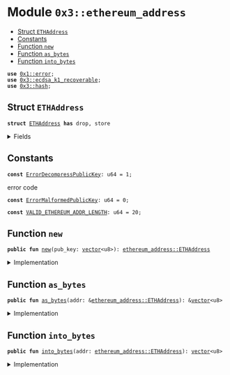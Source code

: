 
<a name="0x3_ethereum_address"></a>

# Module `0x3::ethereum_address`



-  [Struct `ETHAddress`](#0x3_ethereum_address_ETHAddress)
-  [Constants](#@Constants_0)
-  [Function `new`](#0x3_ethereum_address_new)
-  [Function `as_bytes`](#0x3_ethereum_address_as_bytes)
-  [Function `into_bytes`](#0x3_ethereum_address_into_bytes)


<pre><code><b>use</b> <a href="">0x1::error</a>;
<b>use</b> <a href="ecdsa_k1_recoverable.md#0x3_ecdsa_k1_recoverable">0x3::ecdsa_k1_recoverable</a>;
<b>use</b> <a href="hash.md#0x3_hash">0x3::hash</a>;
</code></pre>



<a name="0x3_ethereum_address_ETHAddress"></a>

## Struct `ETHAddress`



<pre><code><b>struct</b> <a href="ethereum_address.md#0x3_ethereum_address_ETHAddress">ETHAddress</a> <b>has</b> drop, store
</code></pre>



<details>
<summary>Fields</summary>


<dl>
<dt>
<code>bytes: <a href="">vector</a>&lt;u8&gt;</code>
</dt>
<dd>

</dd>
</dl>


</details>

<a name="@Constants_0"></a>

## Constants


<a name="0x3_ethereum_address_ErrorDecompressPublicKey"></a>



<pre><code><b>const</b> <a href="ethereum_address.md#0x3_ethereum_address_ErrorDecompressPublicKey">ErrorDecompressPublicKey</a>: u64 = 1;
</code></pre>



<a name="0x3_ethereum_address_ErrorMalformedPublicKey"></a>

error code


<pre><code><b>const</b> <a href="ethereum_address.md#0x3_ethereum_address_ErrorMalformedPublicKey">ErrorMalformedPublicKey</a>: u64 = 0;
</code></pre>



<a name="0x3_ethereum_address_VALID_ETHEREUM_ADDR_LENGTH"></a>



<pre><code><b>const</b> <a href="ethereum_address.md#0x3_ethereum_address_VALID_ETHEREUM_ADDR_LENGTH">VALID_ETHEREUM_ADDR_LENGTH</a>: u64 = 20;
</code></pre>



<a name="0x3_ethereum_address_new"></a>

## Function `new`



<pre><code><b>public</b> <b>fun</b> <a href="ethereum_address.md#0x3_ethereum_address_new">new</a>(pub_key: <a href="">vector</a>&lt;u8&gt;): <a href="ethereum_address.md#0x3_ethereum_address_ETHAddress">ethereum_address::ETHAddress</a>
</code></pre>



<details>
<summary>Implementation</summary>


<pre><code><b>public</b> <b>fun</b> <a href="ethereum_address.md#0x3_ethereum_address_new">new</a>(pub_key: <a href="">vector</a>&lt;u8&gt;): <a href="ethereum_address.md#0x3_ethereum_address_ETHAddress">ETHAddress</a> {
    // A pubkey is a 33-bytes compressed <b>public</b> key
    <b>assert</b>!(
        <a href="_length">vector::length</a>(&pub_key) == <a href="ecdsa_k1_recoverable.md#0x3_ecdsa_k1_recoverable_public_key_length">ecdsa_k1_recoverable::public_key_length</a>(),
        <a href="_invalid_argument">error::invalid_argument</a>(<a href="ethereum_address.md#0x3_ethereum_address_ErrorMalformedPublicKey">ErrorMalformedPublicKey</a>)
    );
    // Decompressing the pubkey <b>to</b> a 65-bytes <b>public</b> key.
    <b>let</b> uncompressed = <a href="ecdsa_k1_recoverable.md#0x3_ecdsa_k1_recoverable_decompress_pubkey">ecdsa_k1_recoverable::decompress_pubkey</a>(&pub_key);
    <b>assert</b>!(
        <a href="_length">vector::length</a>(&uncompressed) == <a href="ecdsa_k1_recoverable.md#0x3_ecdsa_k1_recoverable_uncompressed_public_key_length">ecdsa_k1_recoverable::uncompressed_public_key_length</a>(),
        <a href="_internal">error::internal</a>(<a href="ethereum_address.md#0x3_ethereum_address_ErrorDecompressPublicKey">ErrorDecompressPublicKey</a>)
    );
    // Ignore the first byte and take the last 64-bytes of the uncompressed pubkey.
    <b>let</b> uncompressed_64 = <a href="_empty">vector::empty</a>&lt;u8&gt;();
    <b>let</b> i = 1;
    <b>while</b> (i &lt; 65) {
        <b>let</b> value = <a href="_borrow">vector::borrow</a>(&uncompressed, i);
        <a href="_push_back">vector::push_back</a>(&<b>mut</b> uncompressed_64, *value);
        i = i + 1;
    };
    // Take the last 20 bytes of the <a href="">hash</a> of the 64-bytes uncompressed pubkey.
    <b>let</b> hashed = hash::keccak256(&uncompressed_64);
    <b>let</b> address_bytes = <a href="_empty">vector::empty</a>&lt;u8&gt;();
    <b>let</b> i = 12;
    <b>while</b> (i &lt; 32) {
        <b>let</b> value = <a href="_borrow">vector::borrow</a>(&hashed, i);
        <a href="_push_back">vector::push_back</a>(&<b>mut</b> address_bytes, *value);
        i = i + 1;
    };
    // Return the 20 bytes <b>address</b> <b>as</b> the Ethereum <b>address</b>
    <a href="ethereum_address.md#0x3_ethereum_address_ETHAddress">ETHAddress</a> {
        bytes: address_bytes,
    }
}
</code></pre>



</details>

<a name="0x3_ethereum_address_as_bytes"></a>

## Function `as_bytes`



<pre><code><b>public</b> <b>fun</b> <a href="ethereum_address.md#0x3_ethereum_address_as_bytes">as_bytes</a>(addr: &<a href="ethereum_address.md#0x3_ethereum_address_ETHAddress">ethereum_address::ETHAddress</a>): &<a href="">vector</a>&lt;u8&gt;
</code></pre>



<details>
<summary>Implementation</summary>


<pre><code><b>public</b> <b>fun</b> <a href="ethereum_address.md#0x3_ethereum_address_as_bytes">as_bytes</a>(addr: &<a href="ethereum_address.md#0x3_ethereum_address_ETHAddress">ETHAddress</a>): &<a href="">vector</a>&lt;u8&gt; {
    &addr.bytes
}
</code></pre>



</details>

<a name="0x3_ethereum_address_into_bytes"></a>

## Function `into_bytes`



<pre><code><b>public</b> <b>fun</b> <a href="ethereum_address.md#0x3_ethereum_address_into_bytes">into_bytes</a>(addr: <a href="ethereum_address.md#0x3_ethereum_address_ETHAddress">ethereum_address::ETHAddress</a>): <a href="">vector</a>&lt;u8&gt;
</code></pre>



<details>
<summary>Implementation</summary>


<pre><code><b>public</b> <b>fun</b> <a href="ethereum_address.md#0x3_ethereum_address_into_bytes">into_bytes</a>(addr: <a href="ethereum_address.md#0x3_ethereum_address_ETHAddress">ETHAddress</a>): <a href="">vector</a>&lt;u8&gt; {
    <b>let</b> <a href="ethereum_address.md#0x3_ethereum_address_ETHAddress">ETHAddress</a> { bytes } = addr;
    bytes
}
</code></pre>



</details>
